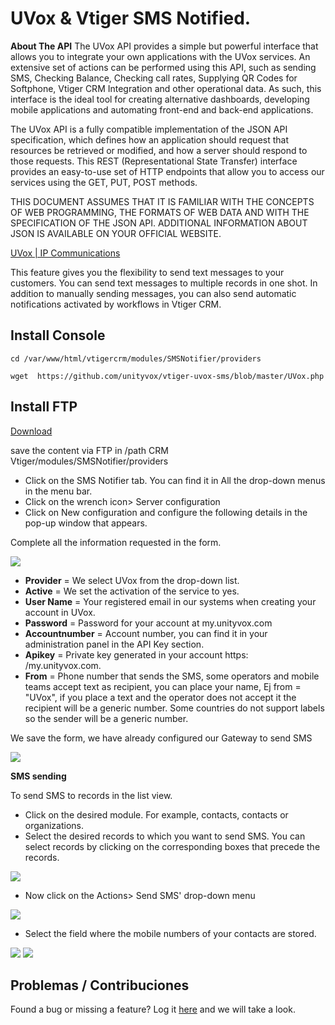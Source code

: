 # UVox & Vtiger SMS Notified.

**About The API**
The UVox API provides a simple but powerful interface that allows you to integrate your own applications with the UVox services. An extensive set of actions can be performed using this API, such as sending SMS, Checking Balance, Checking call rates, Supplying QR Codes for Softphone, Vtiger CRM Integration and other operational data. As such, this interface is the ideal tool for creating alternative dashboards, developing mobile applications and automating front-end and back-end applications.

The UVox API is a fully compatible implementation of the JSON API specification, which defines how an application should request that resources be retrieved or modified, and how a server should respond to those requests. This REST (Representational State Transfer) interface provides an easy-to-use set of HTTP endpoints that allow you to access our services using the GET, PUT, POST methods.

THIS DOCUMENT ASSUMES THAT IT IS FAMILIAR WITH THE CONCEPTS OF WEB PROGRAMMING, THE FORMATS OF WEB DATA AND WITH THE SPECIFICATION OF THE JSON API. ADDITIONAL INFORMATION ABOUT JSON IS AVAILABLE ON YOUR OFFICIAL WEBSITE.

[UVox | IP Communications](https://unityvox.com)

This feature gives you the flexibility to send text messages to your customers. You can send text messages to multiple records in one shot. In addition to manually sending messages, you can also send automatic notifications activated by workflows in Vtiger CRM. 

## Install Console

```
cd /var/www/html/vtigercrm/modules/SMSNotifier/providers

wget  https://github.com/unityvox/vtiger-uvox-sms/blob/master/UVox.php

```
## Install FTP

[Download](https://github.com/unityvox/vtiger-uvox-sms/blob/master/UVox.php)

save the content via FTP in /path CRM Vtiger/modules/SMSNotifier/providers

- Click on the SMS Notifier tab. You can find it in All the drop-down menus in the menu bar.
- Click on the wrench icon> Server configuration
- Click on New configuration and configure the following details in the pop-up window that appears.

Complete all the information requested in the form.

<img src="https://unityvox.com/assets/web/images/vtiger_1.png">

- **Provider** = We select UVox from the drop-down list.
- **Active** = We set the activation of the service to yes.
- **User Name** = Your registered email in our systems when creating your account in UVox.
- **Password** = Password for your account at my.unityvox.com
- **Accountnumber** = Account number, you can find it in your administration panel in the API Key section.
- **Apikey** = Private key generated in your account https: /my.unityvox.com.
- **From** = Phone number that sends the SMS, some operators and mobile teams accept text as recipient, you can place your name, Ej from = "UVox", if you place a text and the operator does not accept it the recipient will be a generic number. Some countries do not support labels so the sender will be a generic number.

We save the form, we have already configured our Gateway to send SMS

<img src="https://unityvox.com/assets/web/images/vtiger_2.png">

**SMS sending**


To send SMS to records in the list view. 

- Click on the desired module. For example, contacts, contacts or organizations. 
- Select the desired records to which you want to send SMS. You can select records by clicking on the corresponding boxes that precede the records.

<img src="https://unityvox.com/assets/web/images/vtiger_3.png">

- Now click on the Actions> Send SMS' drop-down menu

<img src="https://unityvox.com/assets/web/images/vtiger_4.png">

- Select the field where the mobile numbers of your contacts are stored.

<img src="https://unityvox.com/assets/web/images/vtiger_5.png">

<img src="https://unityvox.com/assets/web/images/vtiger_6.png">


## Problemas / Contribuciones 
Found a bug or missing a feature? Log it [here](https://github.com/unityvox/vtiger-uvox-sms/issues) and we will take a look.
